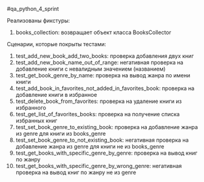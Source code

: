 #qa_python_4_sprint

Реализованы фикстуры:
  1. books_collection: возвращает объект класса BooksCollector

Сценарии, которые покрыты тестами:
  1. test_add_new_book_add_two_books: проверка добавления двух книг
  2. test_add_new_book_name_out_of_range: негативная проверка на добавление книги с невалидным значением (названием)
  3. test_get_book_genre_by_name: проверка на вывод жанра по имени книги
  4. test_add_book_in_favorites_not_added_in_favorites_book: проверка на добавление книги в избранное
  5. test_delete_book_from_favorites: проверка на удаление книги из избранного
  6. test_get_list_of_favorites_books: проверка на получение списка избранных книг
  7. test_set_book_genre_to_existing_book: проверка на добавление жанра из genre для книги из books_genre
  8. test_set_book_genre_to_not_existing_book: негативная проверка на добавление жанра из genre для книги не из books_genre
  9. test_get_books_with_specific_genre_by_genre: проверка на вывод книг по жанру
  10. test_get_books_with_specific_genre_by_wrong_genre: негативная проверка на вывод книг по жанру не из genre
